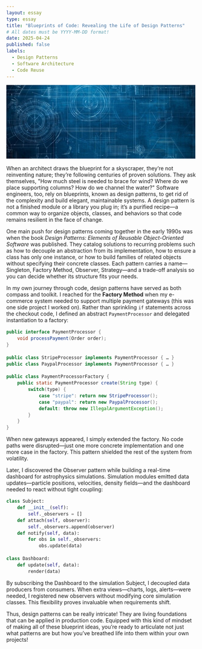 ```yaml
---
layout: essay
type: essay
title: "Blueprints of Code: Revealing the Life of Design Patterns"
# All dates must be YYYY-MM-DD format!
date: 2025-04-24
published: false
labels:
  - Design Patterns
  - Software Architecture
  - Code Reuse
---
```


<img width="500px" class="rounded float-start pe-4" src="../img/abstract-technological-blueprint-design-with-blue-background-intricate-patterns_843131-25841.jpg">

When an architect draws the blueprint for a skyscraper, they’re not reinventing nature; they’re following centuries of proven solutions. They ask themselves, "How much steel is needed to brace for wind? Where do we place supporting columns? How do we channel the water?" Software engineers, too, rely on blueprints, known as design patterns, to get rid of the complexity and build elegant, maintainable systems. A design pattern is not a finished module or a library you plug in; it’s a purified recipe—a common way to organize objects, classes, and behaviors so that code remains resilient in the face of change.

One main push for design patterns coming together in the early 1990s was when the book *Design Patterns: Elements of Reusable Object-Oriented Software* was published. They catalog solutions to recurring problems such as how to decouple an abstraction from its implementation, how to ensure a class has only one instance, or how to build families of related objects without specifying their concrete classes. Each pattern carries a name—Singleton, Factory Method, Observer, Strategy—and a trade-off analysis so you can decide whether its structure fits your needs.

In my own journey through code, design patterns have served as both compass and toolkit. I reached for the **Factory Method** when my e-commerce system needed to support multiple payment gateways (this was one side project I worked on). Rather than sprinkling `if` statements across the checkout code, I defined an abstract `PaymentProcessor` and delegated instantiation to a factory:

```java
public interface PaymentProcessor {
    void processPayment(Order order);
}

public class StripeProcessor implements PaymentProcessor { … }
public class PaypalProcessor implements PaymentProcessor { … }

public class PaymentProcessorFactory {
    public static PaymentProcessor create(String type) {
        switch(type) {
            case "stripe": return new StripeProcessor();
            case "paypal": return new PaypalProcessor();
            default: throw new IllegalArgumentException();
        }
    }
}
```

When new gateways appeared, I simply extended the factory. No code paths were disrupted—just one more concrete implementation and one more case in the factory. This pattern shielded the rest of the system from volatility.

Later, I discovered the Observer pattern while building a real-time dashboard for astrophysics simulations. Simulation modules emitted data updates—particle positions, velocities, density fields—and the dashboard needed to react without tight coupling:

```python
class Subject:
    def __init__(self):
        self._observers = []
    def attach(self, observer):
        self._observers.append(observer)
    def notify(self, data):
        for obs in self._observers:
            obs.update(data)

class Dashboard:
    def update(self, data):
        render(data)
```

By subscribing the Dashboard to the simulation Subject, I decoupled data producers from consumers. When extra views—charts, logs, alerts—were needed, I registered new observers without modifying core simulation classes. This flexibility proves invaluable when requirements shift.

Thus, design patterns can be really intricate! They are living foundations that can be applied in production code. Equipped with this kind of mindset of making all of these blueprint ideas, you’re ready to articulate not just what patterns are but how you’ve breathed life into them within your own projects!

